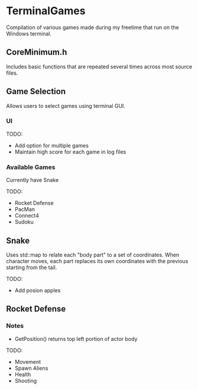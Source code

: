 # TerminalGames
Compilation of various games made during my freetime that run on the Windows terminal.

## CoreMinimum.h
Includes basic functions that are repeated several times across most source files.

## Game Selection
Allows users to select games using terminal GUI.

### UI
TODO:
* Add option for multiple games
* Maintain high score for each game in log files
### Available Games
Currently have Snake

TODO:
* Rocket Defense
* PacMan
* Connect4
* Sudoku

## Snake
Uses std::map to relate each "body part" to a set of coordinates. When character moves, each part replaces its own coordinates with the previous starting from the tail.

TODO:
* Add posion apples

## Rocket Defense
### Notes
* GetPosition() returns top left portion of actor body

TODO:
* Movement
* Spawn Aliens
* Health
* Shooting

